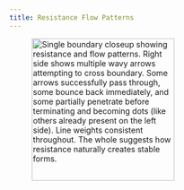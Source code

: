 ```yaml
---
title: Resistance Flow Patterns
---
```


<div align="left"><figure><img src="../assets/Screenshot 2024-11-25 at 5.18.56 PM.png" alt="Single boundary closeup showing resistance and flow patterns. Right side shows multiple wavy arrows attempting to cross boundary. Some arrows successfully pass through, some bounce back immediately, and some partially penetrate before terminating and becoming dots (like others already present on the left side). Line weights consistent throughout. The whole suggests how resistance naturally creates stable forms." width="254"><figcaption></figcaption></figure></div>
